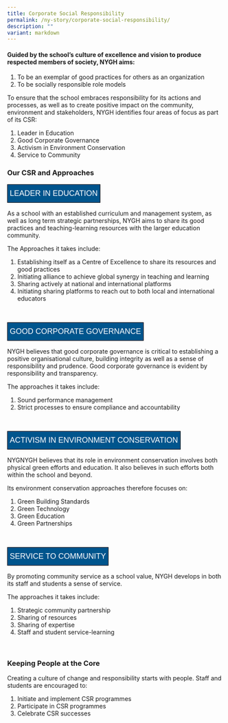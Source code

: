 ```yaml
---
title: Corporate Social Responsibility
permalink: /ny-story/corporate-social-responsibility/
description: ""
variant: markdown
---
```

#### Guided by the school’s culture of excellence and vision to produce respected members of society, NYGH aims:  
<ol>
<li>To be an exemplar of good practices for others as an organization</li>
<li>To be socially responsible role models</li>
</ol>

To ensure that the school embraces responsibility for its actions and processes, as well as to create positive impact on the community, environment and stakeholders, NYGH identifies four areas of focus as part of its CSR:

<ol>
<li>Leader in Education</li>
<li>Good Corporate Governance</li>
<li>Activism in Environment Conservation</li>
<li>Service to Community</li>
</ol>

### Our CSR and Approaches

<style type="text/css">
.tg  {border-collapse:collapse;border-spacing:0;}
.tg td{border-color:black;border-style:solid;border-width:1px;font-family:Arial, sans-serif;
  overflow:hidden;padding:10px 5px;word-break:normal;}
.tg .tg-vpf5{background-color:#00558D;color:#FFF;text-align:left;vertical-align:top;font-size:18px;}
</style>

<table class="tg">  
<tbody>
<tr>
    <td class="tg-vpf5">LEADER IN EDUCATION</td>
  </tr>
	</tbody>
</table>
<p>As a school with an established curriculum and management system, as well as long term strategic partnerships, NYGH aims to share its good practices and teaching-learning resources with the larger education community.</p>
<p>The Approaches it takes include:</p>
<ol>
	<li>Establishing itself as a Centre of Excellence to share its resources and good practices</li>
	<li>Initiating alliance to achieve global synergy in teaching and learning</li>
	<li>Sharing actively at national and international platforms</li>
	<li>Initiating sharing platforms to reach out to both local and international educators
</li></ol>

<br>

<table class="tg">  
<tbody>
<tr>
    <td class="tg-vpf5">GOOD CORPORATE GOVERNANCE</td>
 </tr>
	</tbody>
</table>
<p>NYGH believes that good corporate governance is critical to establishing a positive organisational culture, building integrity as well as a sense of responsibility and prudence. Good corporate governance is evident by responsibility and transparency.</p>
<p>The approaches it takes include:</p>
<ol>
	<li>Sound performance management</li>
	<li>Strict processes to ensure compliance and accountability</li>
</ol>

<br>

<table class="tg">  
<tbody>
<tr>
    <td class="tg-vpf5">ACTIVISM IN ENVIRONMENT CONSERVATION </td>
  </tr>
	</tbody>
</table>
<p>NYGNYGH believes that its role in environment conservation involves both physical green efforts and education. It also believes in such efforts both within the school and beyond.</p>
<p>Its environment conservation approaches therefore focuses on:</p>
<ol>
	<li>Green Building Standards</li>
	<li>Green Technology</li>
	<li>Green Education</li>
	<li>Green Partnerships</li>
</ol>

<br>	

<table class="tg">  
<tbody>
<tr>
    <td class="tg-vpf5">SERVICE TO COMMUNITY </td>
  </tr>
	</tbody>
</table>
<p>By promoting community service as a school value, NYGH develops in both its staff and students a sense of service.</p>
<p>The approaches it takes include:</p>
<ol>
	<li>Strategic community partnership</li>
	<li>Sharing of resources</li>
	<li>Sharing of expertise</li>
	<li>Staff and student service-learning</li>
</ol>

<br>

### Keeping People at the Core


Creating a culture of change and responsibility starts with people. Staff and students are encouraged to:

1.  Initiate and implement CSR programmes
2.  Participate in CSR programmes
3.  Celebrate CSR successes